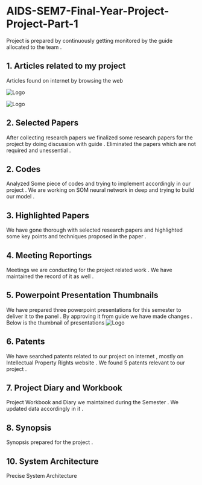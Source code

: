 # AIDS-SEM7-Final-Year-Project-Project-Part-1
Project is prepared by continuously getting monitored by the guide allocated to the team . 


## 1. Articles related to my project 

Articles found on internet by browsing the web 

![Logo](https://github.com/yashraj9011/AIDS-SEM7-Final-Year-Project-Part-1/blob/master/Images/Screenshot%202023-10-23%20054111.png)

![Logo](https://github.com/yashraj9011/AIDS-SEM7-Final-Year-Project-Part-1/blob/master/Images/Screenshot%202023-10-23%20054259.png)


## 2. Selected Papers

After collecting research papers we finalized some research papers for the project by doing discussion with guide . Eliminated the papers which are not required and unessential .

## 2. Codes

Analyzed Some piece of codes and trying to implement accordingly in our project . We are working on SOM neural network in deep and trying to build our model .

## 3. Highlighted Papers

We have gone thorough with selected research papers and highlighted some key points and techniques proposed in the paper . 

## 4. Meeting Reportings

Meetings we are conducting for the project related work . We have maintained the record of it as well .

## 5. Powerpoint Presentation Thumbnails

We have prepared three powerpoint presentations for this semester to deliver it to the panel . By approving it from guide we have made changes . Below is the thumbnail of presentations 
![Logo](https://github.com/yashraj9011/AIDS-SEM7-Final-Year-Project-Part-1/blob/master/Images/Screenshot%202023-10-23%20062631.png)

## 6. Patents

We have searched patents related to our project on internet , mostly on Intellectual Property Rights website . We found 5 patents relevant to our project . 

## 7. Project Diary and Workbook

Project Workbook and Diary we maintained during the Semester . We updated data accordingly in it .

## 8. Synopsis

Synopsis prepared for the project .




## 10. System Architecture


Precise System Architecture

